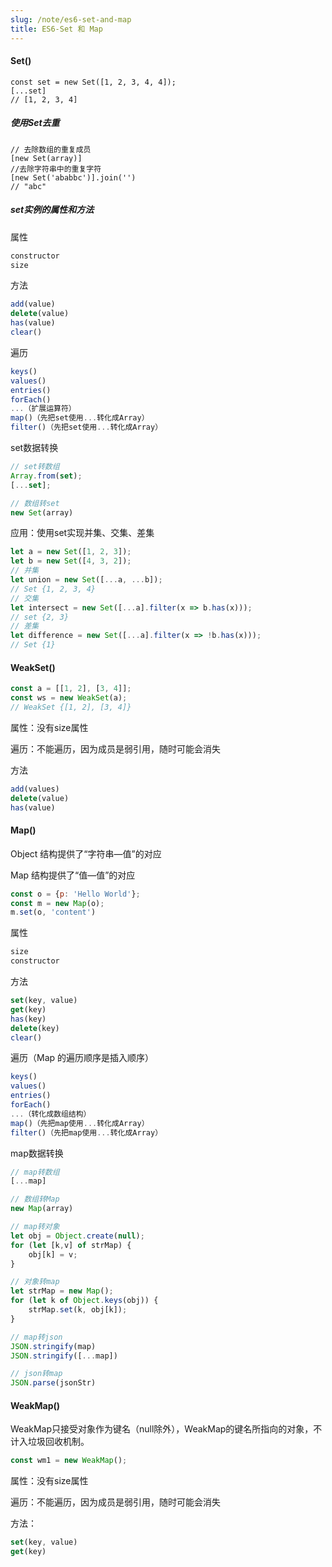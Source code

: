 ```yaml
---
slug: /note/es6-set-and-map
title: ES6-Set 和 Map
---
```

#### Set()

```
const set = new Set([1, 2, 3, 4, 4]);
[...set]
// [1, 2, 3, 4]
```
##### 使用Set去重

```
// 去除数组的重复成员
[new Set(array)]
//去除字符串中的重复字符
[new Set('ababbc')].join('')
// "abc"

```
##### set实例的属性和方法

属性

```javascript
constructor
size
```

方法

```javascript
add(value)
delete(value)
has(value)
clear()
```

遍历

```javascript
keys()
values()
entries()
forEach()
...（扩展运算符）
map()（先把set使用...转化成Array）
filter()（先把set使用...转化成Array）
```

set数据转换

```javascript
// set转数组
Array.from(set);
[...set];

// 数组转set
new Set(array)
```

应用：使用set实现并集、交集、差集

```javascript
let a = new Set([1, 2, 3]);
let b = new Set([4, 3, 2]);
// 并集
let union = new Set([...a, ...b]);
// Set {1, 2, 3, 4}
// 交集
let intersect = new Set([...a].filter(x => b.has(x)));
// set {2, 3}
// 差集
let difference = new Set([...a].filter(x => !b.has(x)));
// Set {1}
```

#### WeakSet()

```javascript
const a = [[1, 2], [3, 4]];
const ws = new WeakSet(a);
// WeakSet {[1, 2], [3, 4]}

```
属性：没有size属性

遍历：不能遍历，因为成员是弱引用，随时可能会消失

方法

```javascript
add(values)
delete(value)
has(value)
```

#### Map()

Object 结构提供了“字符串—值”的对应

Map 结构提供了“值—值”的对应

```javascript
const o = {p: 'Hello World'};
const m = new Map(o);
m.set(o, 'content')
```

属性

```javascript
size
constructor
```

方法

```javascript
set(key, value)
get(key)
has(key)
delete(key)
clear()
```

遍历（Map 的遍历顺序是插入顺序）

```javascript
keys()
values()
entries()
forEach()
...（转化成数组结构）
map()（先把map使用...转化成Array）
filter()（先把map使用...转化成Array）
```
map数据转换

```javascript
// map转数组
[...map]

// 数组转Map
new Map(array)

// map转对象
let obj = Object.create(null);
for (let [k,v] of strMap) {
    obj[k] = v;
}

// 对象转map
let strMap = new Map();
for (let k of Object.keys(obj)) {
    strMap.set(k, obj[k]);
}

// map转json
JSON.stringify(map)
JSON.stringify([...map])

// json转map
JSON.parse(jsonStr)
```

#### WeakMap()

WeakMap只接受对象作为键名（null除外），WeakMap的键名所指向的对象，不计入垃圾回收机制。

```javascript
const wm1 = new WeakMap();
```

属性：没有size属性

遍历：不能遍历，因为成员是弱引用，随时可能会消失

方法：

```javascript
set(key, value)
get(key)
```

